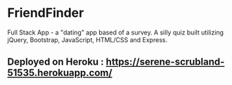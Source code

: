 # FriendFinder
Full Stack App - a "dating" app based of a survey.
A silly quiz built utilizing jQuery, Bootstrap, JavaScript, HTML/CSS and Express.


## Deployed on Heroku : https://serene-scrubland-51535.herokuapp.com/
